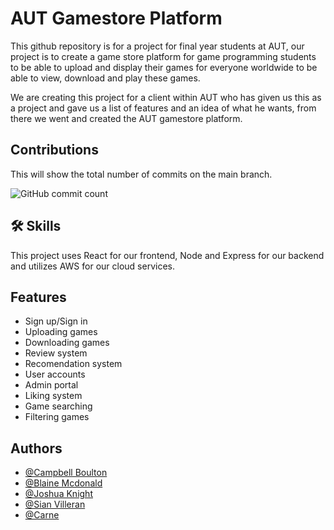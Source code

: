 
# AUT Gamestore Platform

This github repository is for a project for final year students at AUT, our project is to create a game store platform for game programming students to be able to upload and display their games for everyone worldwide to be able to view, download and play these games.

We are creating this project for a client within AUT who has given us this as a project and gave us a list of features and an idea of what he wants, from there we went and created the AUT gamestore platform.

## Contributions
This will show the total number of commits on the main branch.

![GitHub commit count](https://badgen.net/github/commits/kiwiicam/AUT-Game-Store-Platform)


## 🛠 Skills
This project uses React for our frontend, Node and Express for our backend and utilizes AWS for our cloud services.


## Features

- Sign up/Sign in
- Uploading games
- Downloading games
- Review system
- Recomendation system
- User accounts
- Admin portal
- Liking system
- Game searching
- Filtering games


## Authors

- [@Campbell Boulton](https://github.com/kiwiicam)
- [@Blaine Mcdonald]()
- [@Joshua Knight]()
- [@Sian Villeran]()
- [@Carne]()
